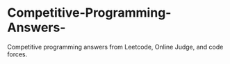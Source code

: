 # Competitive-Programming-Answers-
Competitive programming answers from Leetcode, Online Judge, and code forces.
